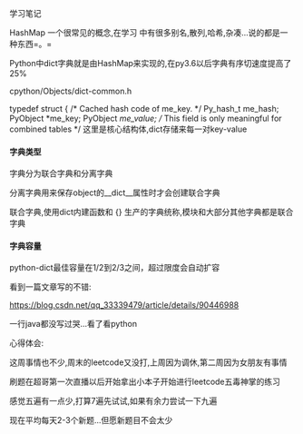 学习笔记

HashMap 一个很常见的概念,在学习
中有很多别名,散列,哈希,杂凑...说的都是一种东西=。=

Python中dict字典就是由HashMap来实现的,在py3.6以后字典有序切速度提高了25%

cpython/Objects/dict-common.h

typedef struct {
    /* Cached hash code of me_key. */
    Py_hash_t me_hash;
    PyObject *me_key;
    PyObject *me_value; /* This field is only meaningful for combined tables */
    这里是核心结构体,dict存储来每一对key-value
    
#### 字典类型

字典分为联合字典和分离字典

分离字典用来保存object的__dict__属性时才会创建联合字典

联合字典,使用dict内建函数和 {} 生产的字典统称,模块和大部分其他字典都是联合字典

#### 字典容量

python-dict最佳容量在1/2到2/3之间，超过限度会自动扩容

看到一篇文章写的不错:

https://blog.csdn.net/qq_33339479/article/details/90446988

一行java都没写过哭...看了看python


心得体会:

这周事情也不少,周末的leetcode又没打,上周因为调休,第二周因为女朋友有事情

刷题在超哥第一次直播以后开始拿出小本子开始进行leetcode五毒神掌的练习

感觉五遍有一点少,打算7遍先试试,如果有余力尝试一下九遍

现在平均每天2-3个新题...但愿新题目不会太少



